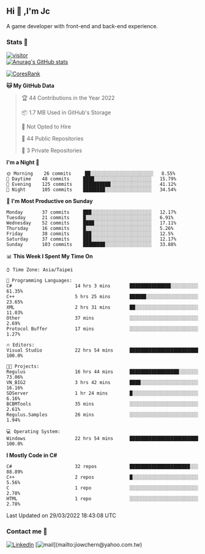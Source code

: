 ## Hi 👋 ,I'm Jc  

A game developer with front-end and back-end experience.  

### Stats  📝
[![visitor](https://visitor-badge.glitch.me/badge?page_id=jiowchern.jiowchern&style=flat-square&color=0088cc)](https://visitor-badge.glitch.me/badge?page_id=jiowchern.jiowchern&style=flat-square&color=0088cc)  
[![Anurag's GitHub stats](https://github-readme-stats.vercel.app/api?username=jiowchern&count_private=true&&show_icons=true)](https://github.com/anuraghazra/github-readme-stats)  
<!-- [![trophy](https://github-profile-trophy.vercel.app/?username=jiowchern)](https://github.com/ryo-ma/github-profile-trophy)   -->
[![CoresRank](https://cr-ss-service.azurewebsites.net/api/ScreenShot?widget=summary&username=jiowchern)](https://cr-ss-service.azurewebsites.net/api/ScreenShot?widget=summary&username=jiowchern)


<!--START_SECTION:waka-->
**🐱 My GitHub Data** 

> 🏆 44 Contributions in the Year 2022
 > 
> 📦 1.7 MB Used in GitHub's Storage 
 > 
> 🚫 Not Opted to Hire
 > 
> 📜 44 Public Repositories 
 > 
> 🔑 3 Private Repositories  
 > 
**I'm a Night 🦉** 

```text
🌞 Morning    26 commits     ██░░░░░░░░░░░░░░░░░░░░░░░   8.55% 
🌆 Daytime    48 commits     ████░░░░░░░░░░░░░░░░░░░░░   15.79% 
🌃 Evening    125 commits    ██████████░░░░░░░░░░░░░░░   41.12% 
🌙 Night      105 commits    ████████░░░░░░░░░░░░░░░░░   34.54%

```
📅 **I'm Most Productive on Sunday** 

```text
Monday       37 commits     ███░░░░░░░░░░░░░░░░░░░░░░   12.17% 
Tuesday      21 commits     █░░░░░░░░░░░░░░░░░░░░░░░░   6.91% 
Wednesday    52 commits     ████░░░░░░░░░░░░░░░░░░░░░   17.11% 
Thursday     16 commits     █░░░░░░░░░░░░░░░░░░░░░░░░   5.26% 
Friday       38 commits     ███░░░░░░░░░░░░░░░░░░░░░░   12.5% 
Saturday     37 commits     ███░░░░░░░░░░░░░░░░░░░░░░   12.17% 
Sunday       103 commits    ████████░░░░░░░░░░░░░░░░░   33.88%

```


📊 **This Week I Spent My Time On** 

```text
⌚︎ Time Zone: Asia/Taipei

💬 Programming Languages: 
C#                       14 hrs 3 mins       ███████████████░░░░░░░░░░   61.35% 
C++                      5 hrs 25 mins       ██████░░░░░░░░░░░░░░░░░░░   23.65% 
XML                      2 hrs 31 mins       ██░░░░░░░░░░░░░░░░░░░░░░░   11.03% 
Other                    37 mins             ░░░░░░░░░░░░░░░░░░░░░░░░░   2.69% 
Protocol Buffer          17 mins             ░░░░░░░░░░░░░░░░░░░░░░░░░   1.27%

🔥 Editors: 
Visual Studio            22 hrs 54 mins      █████████████████████████   100.0%

🐱‍💻 Projects: 
Regulus                  16 hrs 44 mins      ██████████████████░░░░░░░   73.06% 
VN_BIG2                  3 hrs 42 mins       ████░░░░░░░░░░░░░░░░░░░░░   16.16% 
SDServer                 1 hr 24 mins        █░░░░░░░░░░░░░░░░░░░░░░░░   6.16% 
BCBMTools                35 mins             ░░░░░░░░░░░░░░░░░░░░░░░░░   2.61% 
Regulus.Samples          26 mins             ░░░░░░░░░░░░░░░░░░░░░░░░░   1.94%

💻 Operating System: 
Windows                  22 hrs 54 mins      █████████████████████████   100.0%

```

**I Mostly Code in C#** 

```text
C#                       32 repos            ██████████████████████░░░   88.89% 
C++                      2 repos             █░░░░░░░░░░░░░░░░░░░░░░░░   5.56% 
C                        1 repo              ░░░░░░░░░░░░░░░░░░░░░░░░░   2.78% 
HTML                     1 repo              ░░░░░░░░░░░░░░░░░░░░░░░░░   2.78%

```



 Last Updated on 29/03/2022 18:43:08 UTC
<!--END_SECTION:waka-->



### Contact me 💬
[![LinkedIn](https://img.shields.io/badge/-JiowchernChen-0077B5?style==flat-square&logo=LinkedIn&logoColor=white)](https://www.linkedin.com/in/jiowchern-chen-4aaa90b7/) [![mail](https://img.shields.io/badge/-jiowchern%40yahoo.com.tw-blueviolet?style=flat-square&logo=yahoo!)](mailto:jiowchern@yahoo.com.tw)    

<!-- [![Linkedin Badge](https://img.shields.io/badge/-LinkedIn-blue?style=flat-square&logo=Linkedin&logoColor=white&link=https://www.linkedin.com/in/jiowchern-chen-4aaa90b7/)](https://www.linkedin.com/in/jiowchern-chen-4aaa90b7/) -->


<!--
**jiowchern/jiowchern** is a ✨ _special_ ✨ repository because its `README.md` (this file) appears on your GitHub profile.

Here are some ideas to get you started:

- 🔭 I’m currently working on ...
- 🌱 I’m currently learning ...
- 👯 I’m looking to collaborate on ...
- 🤔 I’m looking for help with ...
- 💬 Ask me about ...
- 📫 How to reach me: ...
- 😄 Pronouns: ...
- ⚡ Fun fact: ...
-->
